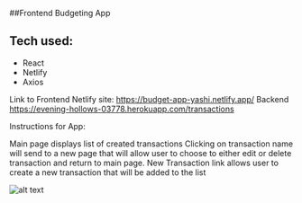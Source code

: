 ##Frontend Budgeting App 

## Tech used:

- React
- Netlify 
- Axios

Link to Frontend Netlify site: https://budget-app-yashi.netlify.app/
Backend https://evening-hollows-03778.herokuapp.com/transactions


Instructions for App:

Main page displays list of created transactions
Clicking on transaction name will send to a new page that will allow user to choose to either edit or delete transaction and return to main page. 
New Transaction link allows user to create a new transaction that will be added to the list


![alt text](https://i.imgur.com/3yKukii.png)
